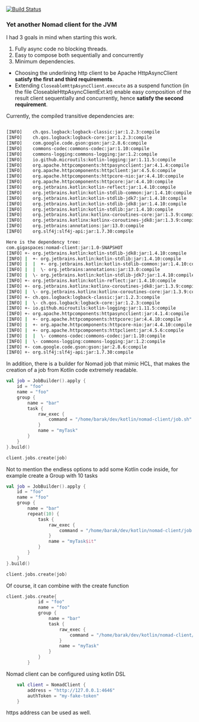[![Build Status](https://travis-ci.org/barakb/nomad-client.svg?branch=master)](https://travis-ci.org/barakb/nomad-client)
### Yet another Nomad client for the JVM
I had 3 goals in mind when starting this work.

1. Fully async code no blocking threads.
2. Easy to compose both sequentially and concurrently
3. Minimum dependencies.

- Choosing the underlining http client to be Apache HttpAsyncClient **satisfy the first and third requirements**.
- Extending `CloseableHttpAsyncClient.execute` as a suspend function (in the file CloseableHttpAsyncClientExt.kt)
  enable easy composition of the result client sequentially and concurrently, hence **satisfy the second requirement**. 
     
Currently, the compiled transitive dependencies are:

````bash

[INFO]    ch.qos.logback:logback-classic:jar:1.2.3:compile
[INFO]    ch.qos.logback:logback-core:jar:1.2.3:compile
[INFO]    com.google.code.gson:gson:jar:2.8.6:compile
[INFO]    commons-codec:commons-codec:jar:1.10:compile
[INFO]    commons-logging:commons-logging:jar:1.2:compile
[INFO]    io.github.microutils:kotlin-logging:jar:1.11.5:compile
[INFO]    org.apache.httpcomponents:httpasyncclient:jar:4.1.4:compile
[INFO]    org.apache.httpcomponents:httpclient:jar:4.5.6:compile
[INFO]    org.apache.httpcomponents:httpcore-nio:jar:4.4.10:compile
[INFO]    org.apache.httpcomponents:httpcore:jar:4.4.10:compile
[INFO]    org.jetbrains.kotlin:kotlin-reflect:jar:1.4.10:compile
[INFO]    org.jetbrains.kotlin:kotlin-stdlib-common:jar:1.4.10:compile
[INFO]    org.jetbrains.kotlin:kotlin-stdlib-jdk7:jar:1.4.10:compile
[INFO]    org.jetbrains.kotlin:kotlin-stdlib-jdk8:jar:1.4.10:compile
[INFO]    org.jetbrains.kotlin:kotlin-stdlib:jar:1.4.10:compile
[INFO]    org.jetbrains.kotlinx:kotlinx-coroutines-core:jar:1.3.9:compile
[INFO]    org.jetbrains.kotlinx:kotlinx-coroutines-jdk8:jar:1.3.9:compile
[INFO]    org.jetbrains:annotations:jar:13.0:compile
[INFO]    org.slf4j:slf4j-api:jar:1.7.30:compile

Here is the dependency tree:
com.gigaspaces:nomad-client:jar:1.0-SNAPSHOT
[INFO] +- org.jetbrains.kotlin:kotlin-stdlib-jdk8:jar:1.4.10:compile
[INFO] |  +- org.jetbrains.kotlin:kotlin-stdlib:jar:1.4.10:compile
[INFO] |  |  +- org.jetbrains.kotlin:kotlin-stdlib-common:jar:1.4.10:compile
[INFO] |  |  \- org.jetbrains:annotations:jar:13.0:compile
[INFO] |  \- org.jetbrains.kotlin:kotlin-stdlib-jdk7:jar:1.4.10:compile
[INFO] +- org.jetbrains.kotlin:kotlin-reflect:jar:1.4.10:compile
[INFO] +- org.jetbrains.kotlinx:kotlinx-coroutines-jdk8:jar:1.3.9:compile
[INFO] |  \- org.jetbrains.kotlinx:kotlinx-coroutines-core:jar:1.3.9:compile
[INFO] +- ch.qos.logback:logback-classic:jar:1.2.3:compile
[INFO] |  \- ch.qos.logback:logback-core:jar:1.2.3:compile
[INFO] +- io.github.microutils:kotlin-logging:jar:1.11.5:compile
[INFO] +- org.apache.httpcomponents:httpasyncclient:jar:4.1.4:compile
[INFO] |  +- org.apache.httpcomponents:httpcore:jar:4.4.10:compile
[INFO] |  +- org.apache.httpcomponents:httpcore-nio:jar:4.4.10:compile
[INFO] |  +- org.apache.httpcomponents:httpclient:jar:4.5.6:compile
[INFO] |  |  \- commons-codec:commons-codec:jar:1.10:compile
[INFO] |  \- commons-logging:commons-logging:jar:1.2:compile
[INFO] +- com.google.code.gson:gson:jar:2.8.6:compile
[INFO] +- org.slf4j:slf4j-api:jar:1.7.30:compile

````

In addition, there is a builder for Nomad job that mimic HCL, 
that makes the creation of a job from Kotlin code extremely readable.

````Kotlin
val job = JobBuilder().apply {
    id = "foo"
    name = "foo"
    group {
        name = "bar"
        task {
            raw_exec {
                command = "/home/barak/dev/kotlin/nomad-client/job.sh"
            }
            name = "myTask"
        }
    }
}.build()

client.jobs.create(job)

````

Not to mention the endless options to add some Kotlin code inside, for example create a Group with 10 tasks

````Kotlin
val job = JobBuilder().apply {
    id = "foo"
    name = "foo"
    group {
        name = "bar"
        repeat(10) {
            task {
                raw_exec {
                    command = "/home/barak/dev/kotlin/nomad-client/job.sh"
                }
                name = "myTask$it"
            }
        }
    }
}.build()

client.jobs.create(job)

````


Of course, it can combine with the create function

```Kotlin
client.jobs.create{
            id = "foo"
            name = "foo"
            group {
                name = "bar"
                task {
                    raw_exec {
                        command = "/home/barak/dev/kotlin/nomad-client/job.sh"
                    }
                    name = "myTask"
                }
            }
        }
```

Nomad client can be configured using kotlin DSL

```Kotlin
    val client = NomadClient {
        address = "http://127.0.0.1:4646"
        authToken = "my-fake-token"
    }
```   
https address can be used as well.